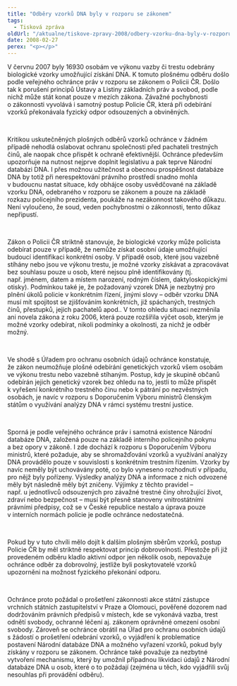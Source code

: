 ```yaml
---
title: "Odběry vzorků DNA byly v rozporu se zákonem"
tags:
  - Tisková zpráva
oldUrl: "/aktualne/tiskove-zpravy-2008/odbery-vzorku-dna-byly-v-rozporu-se-zakonem"
date: 2008-02-27
perex: "<p></p>"
---
```


<!-- imported from the old website -->

<p class="Normln">V červnu 2007 byly 16930 osobám ve výkonu vazby či trestu odebrány biologické vzorky umožňující získání DNA. K tomuto plošnému odběru došlo podle veřejného ochránce práv v rozporu se zákonem o Policii ČR. Došlo tak k porušení principů Ústavy a Listiny základních práv a svobod, podle nichž může stát konat pouze v mezích zákona. Závažné pochybnosti o zákonnosti vyvolává i samotný postup Policie ČR, která při odebírání vzorků překonávala fyzický odpor odsouzených a obviněných.</p><p class="Normln"> </p><p class="Normln">Kritikou uskutečněných plošných odběrů vzorků ochránce v žádném případě nehodlá oslabovat ochranu společnosti před pachateli trestných činů, ale naopak chce přispět k ochraně efektivnější. Ochránce především upozorňuje na nutnost nejprve doplnit legislativu a pak teprve Národní databázi DNA. I přes možnou užitečnost a obecnou prospěšnost databáze DNA by totiž při nerespektování právního prostředí snadno mohla v budoucnu nastat situace, kdy obhájce osoby usvědčované na základě vzorku DNA, odebraného v rozporu se zákonem a pouze na základě rozkazu policejního prezidenta, poukáže na nezákonnost takového důkazu. Není vyloučeno, že soud, veden pochybnostmi o zákonnosti, tento důkaz nepřipustí.</p><p class="Normln"> </p><p class="Normln">Zákon o Policii ČR striktně stanovuje, že biologické vzorky může policista odebírat pouze v případě, že nemůže získat osobní údaje umožňující budoucí identifikaci konkrétní osoby. V případě osob, které jsou vazebně stíhány nebo jsou ve výkonu trestu, je možné vzorky získávat a zpracovávat bez souhlasu pouze u osob, které nejsou plně identifikovány (tj. např. jménem, datem a místem narození, rodným číslem, daktyloskopickými otisky). Podmínkou také je, že požadovaný vzorek DNA je nezbytný pro plnění úkolů policie v konkrétním řízení, jinými slovy – odběr vzorku DNA musí mít spojitost se zjišťováním konkrétních, již spáchaných, trestných činů, přestupků, jejich pachatelů apod.. V tomto ohledu situaci nezměnila ani novela zákona z roku 2006, která pouze rozšířila výčet osob, kterým je možné vzorky odebírat, nikoli podmínky a okolnosti, za nichž je odběr možný.</p><p class="Normln"> </p><p class="Normln">Ve shodě s Úřadem pro ochranu osobních údajů ochránce konstatuje, že zákon neumožňuje plošné odebírání genetických vzorků všem osobám ve výkonu trestu nebo vazebně stíhaným. Postup, kdy je skupině občanů odebírán jejich genetický vzorek bez ohledu na to, jestli to může přispět k vyřešení konkrétního trestného činu nebo k pátrání po nezvěstných osobách, je navíc v rozporu s Doporučením Výboru ministrů členským státům o využívání analýzy DNA v rámci systému trestní justice.</p><p class="Normln"> </p><p class="Normln">Sporná je podle veřejného ochránce práv i samotná existence Národní databáze DNA, založená pouze na základě interního policejního pokynu a bez opory v zákoně. I zde dochází k rozporu s Doporučením Výboru ministrů, které požaduje, aby se shromažďování vzorků a využívání analýzy DNA provádělo pouze v souvislosti s konkrétním trestním řízením. Vzorky by navíc neměly být uchovávány poté, co bylo vyneseno rozhodnutí v případu, pro nějž byly pořízeny. Výsledky analýzy DNA a informace z nich odvozené měly být následně měly být zničeny. Výjimky z těchto pravidel – např. u jednotlivců odsouzených pro závažné trestné činy ohrožující život, zdraví nebo bezpečnost – musí být přesně stanoveny vnitrostátními právními předpisy, což se v České republice nestalo a úprava pouze v interních normách policie je podle ochránce nedostatečná.</p><p class="Normln"> </p><p class="Normln">Pokud by v tuto chvíli mělo dojít k dalším plošným sběrům vzorků, postup Policie ČR by měl striktně respektovat princip dobrovolnosti. Přestože při již provedeném odběru kladlo aktivní odpor jen několik osob, nepovažuje ochránce odběr za dobrovolný, jestliže byli poskytovatelé vzorků upozorněni na možnost fyzického překonání odporu.</p><p class="Normln"> </p><p class="Normln">Ochránce proto požádal o prošetření zákonnosti akce státní zástupce vrchních státních zastupitelství v Praze a Olomouci, pověřené dozorem nad dodržováním právních předpisů v místech, kde se vykonává vazba, trest odnětí svobody, ochranné léčení aj. zákonem oprávněné omezení osobní svobody. Zároveň se ochránce obrátil na Úřad pro ochranu osobních údajů s žádostí o prošetření odebrání vzorků, o vyjádření k problematice postavení Národní databáze DNA a možného vyřazení vzorků, pokud byly získány v rozporu se zákonem. Ochránce také považuje za nezbytné vytvoření mechanismu, který by umožnil případnou likvidaci údajů z Národní databáze DNA u osob, které o to požádají (zejména u těch, kdo vyjádřili svůj nesouhlas při provádění odběru).</p>
